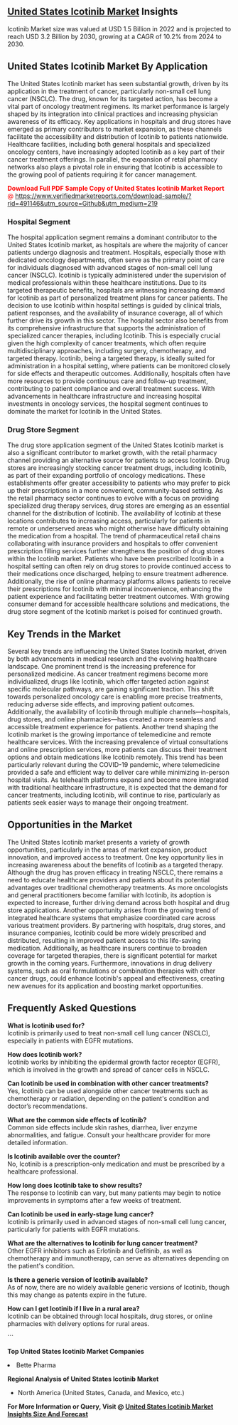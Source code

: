 <h2><a href="https://www.verifiedmarketreports.com/download-sample/?rid=491146&amp;utm_source=Github&amp;utm_medium=219" target="_blank">United States Icotinib Market</a> Insights</h2><p>Icotinib Market size was valued at USD 1.5 Billion in 2022 and is projected to reach USD 3.2 Billion by 2030, growing at a CAGR of 10.2% from 2024 to 2030.</p><p> <h2>United States Icotinib Market By Application</h2> <p>The United States Icotinib market has seen substantial growth, driven by its application in the treatment of cancer, particularly non-small cell lung cancer (NSCLC). The drug, known for its targeted action, has become a vital part of oncology treatment regimens. Its market performance is largely shaped by its integration into clinical practices and increasing physician awareness of its efficacy. Key applications in hospitals and drug stores have emerged as primary contributors to market expansion, as these channels facilitate the accessibility and distribution of Icotinib to patients nationwide. Healthcare facilities, including both general hospitals and specialized oncology centers, have increasingly adopted Icotinib as a key part of their cancer treatment offerings. In parallel, the expansion of retail pharmacy networks also plays a pivotal role in ensuring that Icotinib is accessible to the growing pool of patients requiring it for cancer management. <p><span class=""><span style="color: #ff0000;"><strong>Download Full PDF Sample Copy of United States Icotinib Market Report</strong> @ </span><a href="https://www.verifiedmarketreports.com/download-sample/?rid=491146&amp;utm_source=Github&amp;utm_medium=219" target="_blank">https://www.verifiedmarketreports.com/download-sample/?rid=491146&amp;utm_source=Github&amp;utm_medium=219</a></span></p></p> <h3>Hospital Segment</h3> <p>The hospital application segment remains a dominant contributor to the United States Icotinib market, as hospitals are where the majority of cancer patients undergo diagnosis and treatment. Hospitals, especially those with dedicated oncology departments, often serve as the primary point of care for individuals diagnosed with advanced stages of non-small cell lung cancer (NSCLC). Icotinib is typically administered under the supervision of medical professionals within these healthcare institutions. Due to its targeted therapeutic benefits, hospitals are witnessing increasing demand for Icotinib as part of personalized treatment plans for cancer patients. The decision to use Icotinib within hospital settings is guided by clinical trials, patient responses, and the availability of insurance coverage, all of which further drive its growth in this sector. The hospital sector also benefits from its comprehensive infrastructure that supports the administration of specialized cancer therapies, including Icotinib. This is especially crucial given the high complexity of cancer treatments, which often require multidisciplinary approaches, including surgery, chemotherapy, and targeted therapy. Icotinib, being a targeted therapy, is ideally suited for administration in a hospital setting, where patients can be monitored closely for side effects and therapeutic outcomes. Additionally, hospitals often have more resources to provide continuous care and follow-up treatment, contributing to patient compliance and overall treatment success. With advancements in healthcare infrastructure and increasing hospital investments in oncology services, the hospital segment continues to dominate the market for Icotinib in the United States. <h3>Drug Store Segment</h3> <p>The drug store application segment of the United States Icotinib market is also a significant contributor to market growth, with the retail pharmacy channel providing an alternative source for patients to access Icotinib. Drug stores are increasingly stocking cancer treatment drugs, including Icotinib, as part of their expanding portfolio of oncology medications. These establishments offer greater accessibility to patients who may prefer to pick up their prescriptions in a more convenient, community-based setting. As the retail pharmacy sector continues to evolve with a focus on providing specialized drug therapy services, drug stores are emerging as an essential channel for the distribution of Icotinib. The availability of Icotinib at these locations contributes to increasing access, particularly for patients in remote or underserved areas who might otherwise have difficulty obtaining the medication from a hospital. The trend of pharmaceutical retail chains collaborating with insurance providers and hospitals to offer convenient prescription filling services further strengthens the position of drug stores within the Icotinib market. Patients who have been prescribed Icotinib in a hospital setting can often rely on drug stores to provide continued access to their medications once discharged, helping to ensure treatment adherence. Additionally, the rise of online pharmacy platforms allows patients to receive their prescriptions for Icotinib with minimal inconvenience, enhancing the patient experience and facilitating better treatment outcomes. With growing consumer demand for accessible healthcare solutions and medications, the drug store segment of the Icotinib market is poised for continued growth. <h2>Key Trends in the Market</h2> <p>Several key trends are influencing the United States Icotinib market, driven by both advancements in medical research and the evolving healthcare landscape. One prominent trend is the increasing preference for personalized medicine. As cancer treatment regimens become more individualized, drugs like Icotinib, which offer targeted action against specific molecular pathways, are gaining significant traction. This shift towards personalized oncology care is enabling more precise treatments, reducing adverse side effects, and improving patient outcomes. Additionally, the availability of Icotinib through multiple channels—hospitals, drug stores, and online pharmacies—has created a more seamless and accessible treatment experience for patients. Another trend shaping the Icotinib market is the growing importance of telemedicine and remote healthcare services. With the increasing prevalence of virtual consultations and online prescription services, more patients can discuss their treatment options and obtain medications like Icotinib remotely. This trend has been particularly relevant during the COVID-19 pandemic, where telemedicine provided a safe and efficient way to deliver care while minimizing in-person hospital visits. As telehealth platforms expand and become more integrated with traditional healthcare infrastructure, it is expected that the demand for cancer treatments, including Icotinib, will continue to rise, particularly as patients seek easier ways to manage their ongoing treatment. <h2>Opportunities in the Market</h2> <p>The United States Icotinib market presents a variety of growth opportunities, particularly in the areas of market expansion, product innovation, and improved access to treatment. One key opportunity lies in increasing awareness about the benefits of Icotinib as a targeted therapy. Although the drug has proven efficacy in treating NSCLC, there remains a need to educate healthcare providers and patients about its potential advantages over traditional chemotherapy treatments. As more oncologists and general practitioners become familiar with Icotinib, its adoption is expected to increase, further driving demand across both hospital and drug store applications. Another opportunity arises from the growing trend of integrated healthcare systems that emphasize coordinated care across various treatment providers. By partnering with hospitals, drug stores, and insurance companies, Icotinib could be more widely prescribed and distributed, resulting in improved patient access to this life-saving medication. Additionally, as healthcare insurers continue to broaden coverage for targeted therapies, there is significant potential for market growth in the coming years. Furthermore, innovations in drug delivery systems, such as oral formulations or combination therapies with other cancer drugs, could enhance Icotinib's appeal and effectiveness, creating new avenues for its application and boosting market opportunities. <h2>Frequently Asked Questions</h2> <p><strong>What is Icotinib used for?</strong><br> Icotinib is primarily used to treat non-small cell lung cancer (NSCLC), especially in patients with EGFR mutations.</p> <p><strong>How does Icotinib work?</strong><br> Icotinib works by inhibiting the epidermal growth factor receptor (EGFR), which is involved in the growth and spread of cancer cells in NSCLC.</p> <p><strong>Can Icotinib be used in combination with other cancer treatments?</strong><br> Yes, Icotinib can be used alongside other cancer treatments such as chemotherapy or radiation, depending on the patient's condition and doctor’s recommendations.</p> <p><strong>What are the common side effects of Icotinib?</strong><br> Common side effects include skin rashes, diarrhea, liver enzyme abnormalities, and fatigue. Consult your healthcare provider for more detailed information.</p> <p><strong>Is Icotinib available over the counter?</strong><br> No, Icotinib is a prescription-only medication and must be prescribed by a healthcare professional.</p> <p><strong>How long does Icotinib take to show results?</strong><br> The response to Icotinib can vary, but many patients may begin to notice improvements in symptoms after a few weeks of treatment.</p> <p><strong>Can Icotinib be used in early-stage lung cancer?</strong><br> Icotinib is primarily used in advanced stages of non-small cell lung cancer, particularly for patients with EGFR mutations.</p> <p><strong>What are the alternatives to Icotinib for lung cancer treatment?</strong><br> Other EGFR inhibitors such as Erlotinib and Gefitinib, as well as chemotherapy and immunotherapy, can serve as alternatives depending on the patient's condition.</p> <p><strong>Is there a generic version of Icotinib available?</strong><br> As of now, there are no widely available generic versions of Icotinib, though this may change as patents expire in the future.</p> <p><strong>How can I get Icotinib if I live in a rural area?</strong><br> Icotinib can be obtained through local hospitals, drug stores, or online pharmacies with delivery options for rural areas.</p> ```</p><p><strong>Top United States Icotinib Market Companies</strong></p><div data-test-id=""><p><li>Bette Pharma</li></p><div><strong>Regional Analysis of&nbsp;United States Icotinib Market</strong></div><ul><li dir="ltr"><p dir="ltr">North America&nbsp;(United States, Canada, and Mexico, etc.)</p></li></ul><p><strong>For More Information or Query, Visit @&nbsp;</strong><strong><a href="https://www.verifiedmarketreports.com/product/icotinib-market/?utm_source=Github&amp;utm_medium=219" target="_blank">United States Icotinib Market Insights Size And Forecast</a></strong></p></div>
